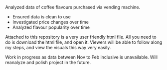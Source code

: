 Analyzed data of coffee flavours purchased via vending machine.

- Ensured data is clean to use
- Investigated price changes over time
- Analyzed flavour popularity over time

Attached to this repository is a very user friendly html file. All you need to do is download the html file, and open it.
Viewers will be able to follow along my steps, and view the visuals this way very easily. 


Work in progress as data between Nov to Feb inclusive is unavailable. Will reanalyze and polish project in the future. 


